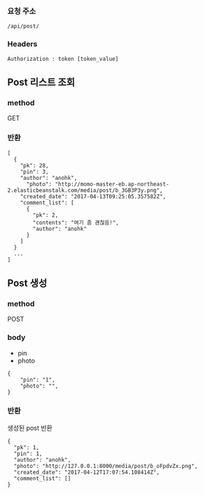 ### 요청 주소
```
/api/post/
```
### Headers
```
Authorization : token [token_value]
```
## Post 리스트 조회

### method

GET

### 반환

```
[
  {
    "pk": 28,
    "pin": 3,
    "author": "anohk",
      "photo": "http://momo-master-eb.ap-northeast-2.elasticbeanstalk.com/media/post/b_3GB3P3y.png",
    "created_date": "2017-04-13T09:25:05.357582Z",
    "comment_list": [
      {
        "pk": 2,
        "contents": "여기 좀 괜찮음!",
        "author": "anohk"
      }
    ]
  }
  ...
]
```

## Post 생성

### method

POST

### body

- pin
- photo

```
{
    "pin": "1",
    "photo": "",
}
```

### 반환

생성된 post 반환

```
{
  "pk": 1,
  "pin": 1,
  "author": "anohk",
  "photo": "http://127.0.0.1:8000/media/post/b_oFpdvZx.png",
  "created_date": "2017-04-12T17:07:54.108414Z",
  "comment_list": []
}
```




